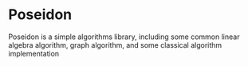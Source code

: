 # Poseidon
Poseidon is a simple algorithms library, including some common linear algebra algorithm, graph algorithm,
and some classical algorithm implementation